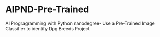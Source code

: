 # AIPND-Pre-Trained
AI Progragramming with Python nanodegree- Use a Pre-Trained Image Classifier to identify Dpg Breeds Project
